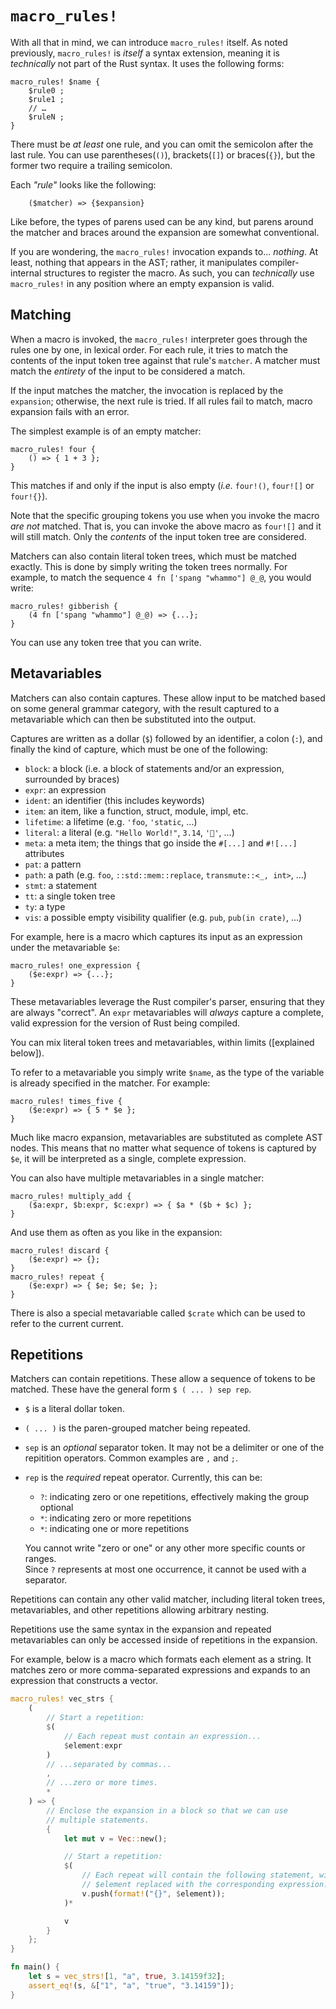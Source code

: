 # `macro_rules!`

With all that in mind, we can introduce `macro_rules!` itself. As noted previously, `macro_rules!`
is *itself* a syntax extension, meaning it is *technically* not part of the Rust syntax. It uses the
following forms:

```rust,ignore
macro_rules! $name {
    $rule0 ;
    $rule1 ;
    // …
    $ruleN ;
}
```

There must be *at least* one rule, and you can omit the semicolon after the last rule. You can use
parentheses(`()`), brackets(`[]`) or braces(`{}`), but the former two require a trailing semicolon.

Each *"rule"* looks like the following:

```ignore
    ($matcher) => {$expansion}
```

Like before, the types of parens used can be any kind, but parens around the matcher and braces
around the expansion are somewhat conventional.

If you are wondering, the `macro_rules!` invocation expands to... *nothing*.  At least, nothing that
appears in the AST; rather, it manipulates compiler-internal structures to register the macro. As
such, you can *technically* use `macro_rules!` in any position where an empty expansion is valid.

## Matching

When a macro is invoked, the `macro_rules!` interpreter goes through the rules one by one, in
lexical order. For each rule, it tries to match the contents of the input token tree against that
rule's `matcher`. A matcher must match the *entirety* of the input to be considered a match.

If the input matches the matcher, the invocation is replaced by the `expansion`; otherwise, the next
rule is tried. If all rules fail to match, macro expansion fails with an error.

The simplest example is of an empty matcher:

```rust,ignore
macro_rules! four {
    () => { 1 + 3 };
}
```

This matches if and only if the input is also empty (*i.e.* `four!()`, `four![]` or `four!{}`).

Note that the specific grouping tokens you use when you invoke the macro *are not* matched. That is,
you can invoke the above macro as `four![]` and it will still match. Only the *contents* of the
input token tree are considered.

Matchers can also contain literal token trees, which must be matched exactly. This is done by simply
writing the token trees normally. For example, to match the sequence `4 fn ['spang "whammo"] @_@`,
you would write:

```rust,ignore
macro_rules! gibberish {
    (4 fn ['spang "whammo"] @_@) => {...};
}
```

You can use any token tree that you can write.

## Metavariables

Matchers can also contain captures. These allow input to be matched based on some general grammar
category, with the result captured to a metavariable which can then be substituted into the output.

Captures are written as a dollar (`$`) followed by an identifier, a colon (`:`), and finally the
kind of capture, which must be one of the following:

* `block`: a block (i.e. a block of statements and/or an expression, surrounded by braces)
* `expr`: an expression
* `ident`: an identifier (this includes keywords)
* `item`: an item, like a function, struct, module, impl, etc.
* `lifetime`: a lifetime (e.g. `'foo`, `'static`, ...)
* `literal`: a literal (e.g. `"Hello World!"`, `3.14`, `'🦀'`, ...)
* `meta`: a meta item; the things that go inside the `#[...]` and `#![...]` attributes
* `pat`: a pattern
* `path`: a path (e.g. `foo`, `::std::mem::replace`, `transmute::<_, int>`, …)
* `stmt`: a statement
* `tt`: a single token tree
* `ty`: a type
* `vis`: a possible empty visibility qualifier (e.g. `pub`, `pub(in crate)`, ...)

For example, here is a macro which captures its input as an expression under the metavariable `$e`:

```rust,ignore
macro_rules! one_expression {
    ($e:expr) => {...};
}
```

These metavariables leverage the Rust compiler's parser, ensuring that they are always "correct". An
`expr` metavariables will *always* capture a complete, valid expression for the version of Rust being
compiled.

You can mix literal token trees and metavariables, within limits ([explained below]).

To refer to a metavariable you simply write `$name`, as the type of the variable is already
specified in the matcher. For example:

```rust,ignore
macro_rules! times_five {
    ($e:expr) => { 5 * $e };
}
```

Much like macro expansion, metavariables are substituted as complete AST nodes. This means that no
matter what sequence of tokens is captured by `$e`, it will be interpreted as a single, complete
expression.

You can also have multiple metavariables in a single matcher:

```rust,ignore
macro_rules! multiply_add {
    ($a:expr, $b:expr, $c:expr) => { $a * ($b + $c) };
}
```

And use them as often as you like in the expansion:

```rust,ignore
macro_rules! discard {
    ($e:expr) => {};
}
macro_rules! repeat {
    ($e:expr) => { $e; $e; $e; };
}
```

There is also a special metavariable called `$crate` which can be used to refer to the current
current.

## Repetitions

Matchers can contain repetitions. These allow a sequence of tokens to be matched. These have the
general form `$ ( ... ) sep rep`.

* `$` is a literal dollar token.
* `( ... )` is the paren-grouped matcher being repeated.
* `sep` is an *optional* separator token. It may not be a delimiter or one
    of the repitition operators. Common examples are `,` and `;`.
* `rep` is the *required* repeat operator. Currently, this can be:
    * `?`: indicating zero or one repetitions, effectively making the group optional
    * `*`: indicating zero or more repetitions
    * `*`: indicating one or more repetitions

    You cannot write "zero or one" or any other more specific counts or ranges.    
    Since `?` represents at most one occurrence, it cannot be used with a separator.

Repetitions can contain any other valid matcher, including literal token trees, metavariables, and other
repetitions allowing arbitrary nesting.

Repetitions use the same syntax in the expansion and repeated metavariables can only be accessed
inside of repetitions in the expansion.

For example, below is a macro which formats each element as a string. It matches zero or more
comma-separated expressions and expands to an expression that constructs a vector.

```rust
macro_rules! vec_strs {
    (
        // Start a repetition:
        $(
            // Each repeat must contain an expression...
            $element:expr
        )
        // ...separated by commas...
        ,
        // ...zero or more times.
        *
    ) => {
        // Enclose the expansion in a block so that we can use
        // multiple statements.
        {
            let mut v = Vec::new();

            // Start a repetition:
            $(
                // Each repeat will contain the following statement, with
                // $element replaced with the corresponding expression.
                v.push(format!("{}", $element));
            )*

            v
        }
    };
}

fn main() {
    let s = vec_strs![1, "a", true, 3.14159f32];
    assert_eq!(s, &["1", "a", "true", "3.14159"]);
}
```
